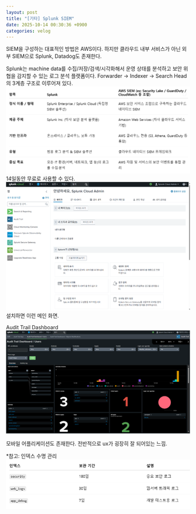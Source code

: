 ```yaml
---
layout: post
title: "[기타] Splunk SIEM"
date: 2025-10-14 00:30:36 +0900
categories: velog
---
```


<p>SIEM을 구성하는 대표적인 방법은 AWS이다. 하지만 클라우드 내부 서비스가 아닌 외부 SIEM으로 Splunk, Datadog도 존재한다. </p>
<p>Splunk는 machine data를 수집/저장/검색/시각화해서 운영 상태를 분석하고 보안 위협을 감지할 수 있는 로그 분석 플랫폼이다.
Forwarder -&gt; Indexer -&gt; Search Head의 3계층 구조로 이루어져 있다. 
<img alt="" src="/assets/images/hosooinmymind/images/hosooinmymind/post/cced6544-5ac7-4eea-9964-eb81f31dc068/image.png"/>
14일동안 무료로 사용할 수 있다. 
<img alt="" src="/assets/images/hosooinmymind/images/hosooinmymind/post/d980460e-a920-4327-ad4e-753ce0a965ac/image.png"/>
설치하면 이런 메인 화면.</p>
<p>Audit Trail Dashboard
<img alt="" src="/assets/images/hosooinmymind/images/hosooinmymind/post/8660469b-b900-4075-a95d-66444d87b5c4/image.png"/></p>
<p>모바일 어플리케이션도 존재한다. 전반적으로 ux가 굉장히 잘 되어있는 느낌.</p>
<p>*참고: 인덱스 수명 관리
<img alt="" src="/assets/images/hosooinmymind/images/hosooinmymind/post/1424473d-3223-4cb8-958d-2d2fccf9fd66/image.png"/></p>

